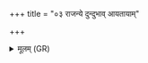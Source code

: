 +++
title = "०३ राजन्ये दुन्दुभाव् आयतायाम्"

+++
<details><summary>मूलम् (GR)</summary>

(या) राजन्ये दुन्दुभाव् आयतायां  
त्विषिः सेनायां स्तनयित्नौ घोषे या ।  
(…) ॥ +++(see 1cd)+++
</details>